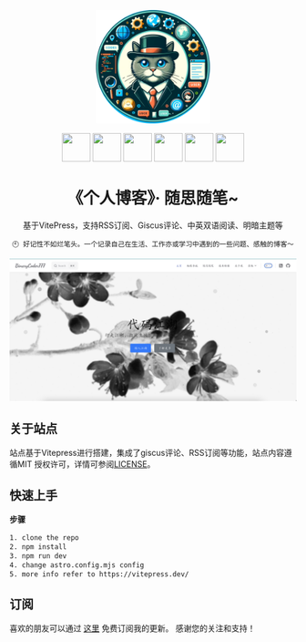 <p align="center">
    <img width="200" src="https://raw.githubusercontent.com/binarycoder777/binarycoder777.github.io/main/public/favicon.ico">
</p>

<p align="center">
    <a target="_blank">
        <img src="https://vitepress.dev/vitepress-logo-mini.svg" style="width: 50px; height: 50px;"/>
    </a>
    <a target="_blank">
        <img src="https://img.icons8.com/?size=100&id=rY6agKizO9eb&format=png&color=000000" style="width: 50px; height: 50px;"/>
    </a>
    <a target="_blank">
        <img src="https://img.icons8.com/?size=100&id=13841&format=png&color=000000" style="width: 50px; height: 50px;"/>
    </a>
    <a target="_blank">
        <img src="https://img.icons8.com/?size=100&id=yauDoZYEux9L&format=png&color=000000" style="width: 50px; height: 50px;"/>
    </a>
    <a target="_blank">
        <img src="https://img.icons8.com/?size=100&id=12192&format=png&color=000000" style="width: 50px; height: 50px;"/>
    </a>
    <a target="_blank">
        <img src="https://img.icons8.com/?size=100&id=76thz6hgYpSk&format=png&color=000000" style="width: 50px; height: 50px;"/>
    </a>
</p>


<h1 align="center">《个人博客》· 随思随笔~ </h1>

<div align="center">



<p>基于VitePress，支持RSS订阅、Giscus评论、中英双语阅读、明暗主题等</p>

```
🕙 好记性不如烂笔头。一个记录自己在生活、工作亦或学习中遇到的一些问题、感触的博客～
```

</div>

![](https://raw.githubusercontent.com/binarycoder777/personal-pic/main/pic/20250102102537.png)

## 关于站点

站点基于Vitepress进行搭建，集成了giscus评论、RSS订阅等功能，站点内容遵循MIT 授权许可，详情可参阅[LICENSE](https://github.com/binarycoder777/personal-docs?tab=MIT-1-ov-file)。

## 快速上手

**步骤**
```
1. clone the repo
2. npm install
3. npm run dev
4. change astro.config.mjs config
5. more info refer to https://vitepress.dev/
```
## 订阅

喜欢的朋友可以通过 [这里](https://binarycoder777.cn/feed.rss) 免费订阅我的更新。 感谢您的关注和支持！

